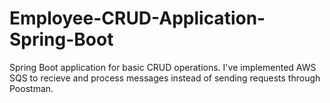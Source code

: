 # Employee-CRUD-Application-Spring-Boot
Spring Boot application for basic CRUD operations. I've implemented AWS SQS to recieve and process messages instead of sending requests through Poostman.
